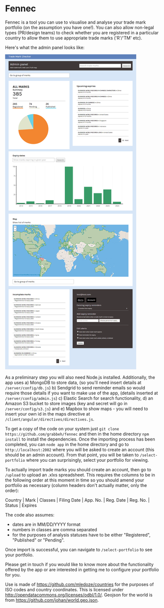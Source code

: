 
Fennec
==================

Fennec is a tool you can use to visualise and analyse your trade mark portfolio (on the assumption you have one!). You can also allow non-legal types (PR/design teams) to check whether you are registered in a particular country to allow them to use appropriate trade marks ('R'/'TM' etc). 

Here's what the admin panel looks like:

![example](screenshot.png)

As a preliminary step you will also need Node.js installed. Additionally, the app uses a) MongoDB to store data, (so you'll need insert details at `/server/config/db.js`) b) Sendgrid to send reminder emails so would require those details if you want to make use of the app, (details inserted at `/server/config/admin.js`) c) Elastic Search for search functionality, d) an Amazon S3 bucket to store images (key and secret will go in `/server/config/s3.js`) and e) Mapbox to show maps - you will need to insert your own id in the maps directive at `/client/angular/directives/directives.js`.

To get a copy of the code on your system just `git clone https://github.com/grabbeh/fennec` and then in the home directory `npm install` to install the dependencies. Once the importing process has been completed, you can `node app` in the home directory and go to `http://localhost:2002` where you will be asked to create an account (this should be an admin account). From that point, you will be taken to `/select-portfolio` where you can surprisingly, select your portfolio for viewing.

To actually import trade marks you should create an account, then go to `/upload` to upload an .xlxs spreadsheet. This requires the columns to be in the following order at this moment in time so you should amend your portfolio as necessary (column headers don't actually matter, only the order):

Country |	Mark	| Classes	| Filing Date	| App. No. | Reg. Date |	Reg. No. | Status |	Expires

The code also assumes:

- dates are in MM/DD/YYYY format
- numbers in classes are comma separated
- for the purposes of analysis statuses have to be either "Registered", "Published" or "Pending".

Once import is successful, you can navigate to `/select-portfolio` to see your portfolio.

Please get in touch if you would like to know more about the functionality offered by the app or are interested in getting me to configure your portfolio for you.

Use is made of https://github.com/mledoze/countries for the purposes of ISO codes and country coordinates. This is licensed under http://opendatacommons.org/licenses/odbl/1.0/. Geojson for the world is from https://github.com/johan/world.geo.json.
